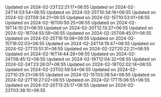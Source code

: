 
Updated on 2024-02-23T22:21:17+06:55
Updated on 2024-02-24T14:53:54+06:55
Updated on 2024-02-25T10:34:16+06:55
Updated on 2024-02-23T09:34:21+06:55
Updated on 2024-02-15T10:53:01+06:55
Updated on 2024-02-16T00:50:25+06:55
Updated on 2024-02-19T14:10:21+06:55
Updated on 2024-02-20T12:13:27+06:55
Updated on 2024-02-16T04:55:59+06:55
Updated on 2024-02-25T09:45:01+06:55
Updated on 2024-02-25T16:10:08+06:55
Updated on 2024-02-15T16:02:03+06:55
Updated on 2024-02-24T14:19:47+06:55
Updated on 2024-02-27T13:51:31+06:55
Updated on 2024-02-22T20:22:21+06:55
Updated on 2024-02-16T14:44:28+06:55
Updated on 2024-02-24T08:45:12+06:55
Updated on 2024-02-19T12:04:32+06:55
Updated on 2024-02-24T23:26:07+06:55
Updated on 2024-02-18T02:02:14+06:55
Updated on 2024-02-23T02:59:54+06:55
Updated on 2024-02-22T10:25:21+06:55
Updated on 2024-02-15T03:38:54+06:55
Updated on 2024-02-27T19:27:02+06:55
Updated on 2024-02-17T15:06:55+06:55
Updated on 2024-02-20T13:25:17+06:55
Updated on 2024-02-23T03:38:10+06:55